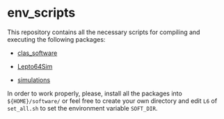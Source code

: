 env_scripts
===========

This repository contains all the necessary scripts for compiling and executing the following packages:

* [clas_software](http://github.com/utfsm-eg2-data-analysis/clas_software)

* [Lepto64Sim](http://github.com/utfsm-eg2-data-analysis/Lepto64Sim)

* [simulations](http://github.com/utfsm-eg2-data-analysis/simulations)

In order to work properly, please, install all the packages into `${HOME}/software/` or feel free to create your own directory and edit `L6` of `set_all.sh` to set the environment variable `SOFT_DIR`.
